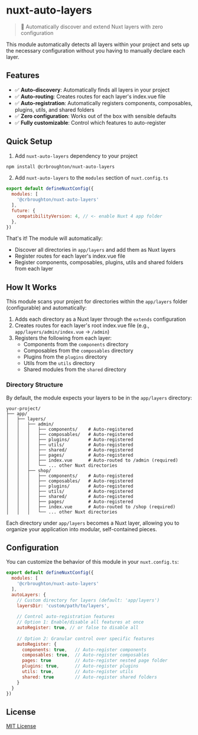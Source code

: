 # nuxt-auto-layers

> 🚀 Automatically discover and extend Nuxt layers with zero configuration

This module automatically detects all layers within your project and sets up the necessary configuration without you having to manually declare each layer.

## Features

- ✅ **Auto-discovery**: Automatically finds all layers in your project
- ✅ **Auto-routing**: Creates routes for each layer's index.vue file
- ✅ **Auto-registration**: Automatically registers components, composables, plugins, utils, and shared folders
- ✅ **Zero configuration**: Works out of the box with sensible defaults
- ✅ **Fully customizable**: Control which features to auto-register

## Quick Setup

1. Add `nuxt-auto-layers` dependency to your project

```bash
npm install @crbroughton/nuxt-auto-layers
```

2. Add `nuxt-auto-layers` to the `modules` section of `nuxt.config.ts`

```js
export default defineNuxtConfig({
  modules: [
    '@crbroughton/nuxt-auto-layers'
  ],
  future: {
    compatibilityVersion: 4, // <- enable Nuxt 4 app folder
  },
})
```

That's it! The module will automatically:
- Discover all directories in `app/layers` and add them as Nuxt layers
- Register routes for each layer's index.vue file
- Register components, composables, plugins, utils and shared folders from each layer

## How It Works

This module scans your project for directories within the `app/layers` folder (configurable) and automatically:

1. Adds each directory as a Nuxt layer through the `extends` configuration
2. Creates routes for each layer's root index.vue file (e.g., `app/layers/admin/index.vue` → `/admin`)
3. Registers the following from each layer:
   - Components from the `components` directory 
   - Composables from the `composables` directory
   - Plugins from the `plugins` directory
   - Utils from the `utils` directory
   - Shared modules from the `shared` directory

### Directory Structure

By default, the module expects your layers to be in the `app/layers` directory:

```
your-project/
├── app/
│   ├── layers/
│   │   ├── admin/
│   │   │   ├── components/    # Auto-registered
│   │   │   ├── composables/   # Auto-registered
│   │   │   ├── plugins/       # Auto-registered
│   │   │   ├── utils/         # Auto-registered
│   │   │   ├── shared/        # Auto-registered
│   │   │   ├── pages/         # Auto-registered
│   │   │   ├── index.vue      # Auto-routed to /admin (required)
│   │   │   └── ... other Nuxt directories
│   │   ├── shop/
│   │   │   ├── components/    # Auto-registered
│   │   │   ├── composables/   # Auto-registered
│   │   │   ├── plugins/       # Auto-registered
│   │   │   ├── utils/         # Auto-registered
│   │   │   ├── shared/        # Auto-registered
│   │   │   ├── pages/         # Auto-registered
│   │   │   ├── index.vue      # Auto-routed to /shop (required)
│   │   │   └── ... other Nuxt directories
```

Each directory under `app/layers` becomes a Nuxt layer, allowing you to organize your application into modular, self-contained pieces.

## Configuration

You can customize the behavior of this module in your `nuxt.config.ts`:

```js
export default defineNuxtConfig({
  modules: [
    '@crbroughton/nuxt-auto-layers'
  ],
  autoLayers: {
    // Custom directory for layers (default: 'app/layers')
    layersDir: 'custom/path/to/layers',
    
    // Control auto-registration features
    // Option 1: Enable/disable all features at once
    autoRegister: true, // or false to disable all
    
    // Option 2: Granular control over specific features
    autoRegister: {
      components: true,   // Auto-register components
      composables: true,  // Auto-register composables
      pages: true         // Auto-register nested page folder
      plugins: true,      // Auto-register plugins
      utils: true,        // Auto-register utils
      shared: true        // Auto-register shared folders
    }
  }
})
```

## License

[MIT License](./LICENSE)